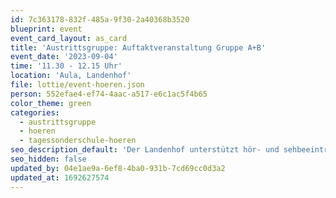 ```yaml
---
id: 7c363178-832f-485a-9f30-2a40368b3520
blueprint: event
event_card_layout: as_card
title: 'Austrittsgruppe: Auftaktveranstaltung Gruppe A+B'
event_date: '2023-09-04'
time: '11.30 - 12.15 Uhr'
location: 'Aula, Landenhof'
file: lottie/event-hoeren.json
person: 552efae4-ef74-4aac-a517-e6c1ac5f4b65
color_theme: green
categories:
  - austrittsgruppe
  - hoeren
  - tagessonderschule-hoeren
seo_description_default: 'Der Landenhof unterstützt hör- und sehbeeinträchtigte Kinder & Jugendliche in ihrem selbstbestimmten Leben durch Förderung ihrer Fähigkeiten & Entwicklung'
seo_hidden: false
updated_by: 04e1ae9a-6ef8-4ba0-931b-7cd69cc0d3a2
updated_at: 1692627574
---
```

